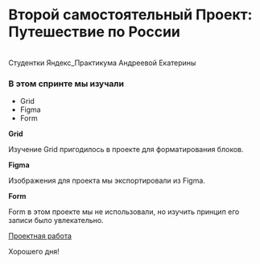 # Второй самостоятельный Проект: Путешествие по России

<br/>Студентки Яндекс_Практикума Андреевой Екатерины

### В этом спринте мы изучали

- Grid
- Figma
- Form

**Grid**

Изучение Grid пригодилось в проекте для форматирования блоков.

**Figma**

Изображения для проекта мы экспортировали из Figma.

**Form**

Form в этом проекте мы не использовали, но изучить принцип его записи было увлекательно.

[Проектная работа](https://marzipanmsk.github.io/russian-travel/)

Хорошего дня!
